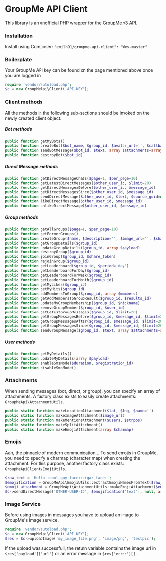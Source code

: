 # GroupMe API Client
This library is an unofficial PHP wrapper for the [GroupMe v3 API](https://dev.groupme.com/).

### Installation
Install using Composer:
`"emilh91/groupme-api-client": "dev-master"`

### Boilerplate
Your GroupMe API key can be found on the page mentioned above once you are logged in.
```php
require 'vendor/autoload.php';
$c = new GroupMeApi\Client('API-KEY');
```

### Client methods
All the methods in the following sub-sections should be invoked on the newly created client object.

##### Bot methods
```php
public function getMyBots()
public function createBot($bot_name, $group_id, $avatar_url='', $callback_url='')
public function sendBotMessage($bot_id, $text, array $attachments=array())
public function destroyBot($bot_id)
```

##### Direct Message methods
```php
public function getDirectMessageChats($page=1, $per_page=10)
public function getLatestDirectMessages($other_user_id, $limit=20)
public function getDirectMessagesBefore($other_user_id, $message_id)
public function getDirectMessagesSince($other_user_id, $message_id)
public function sendDirectMessage($other_user_id, $text, $source_guid=null, array $attachments=array())
public function likeDirectMessage($other_user_id, $message_id)
public function unlikeDirectMessage($other_user_id, $message_id)
```

##### Group methods
```php
public function getAllGroups($page=1, $per_page=10)
public function getFormerGroups()
public function createGroup($name, $description='', $image_url='', $share=false)
public function getGroupDetails($group_id)
public function updateGroupDetails($group_id, array $payload)
public function destroyGroup($group_id)
public function joinGroup($group_id, $share_token)
public function rejoinGroup($group_id)
public function getLeaderboard($group_id, $period='day')
public function getLeaderboardForDay($group_id)
public function getLeaderboardForWeek($group_id)
public function getLeaderboardForMonth($group_id)
public function getMyLikes($group_id)
public function getMyHits($group_id)
public function addMembersToGroup($group_id, array $members)
public function getAddMembersToGroupResult($group_id, $results_id)
public function updateMyGroupMembership($group_id, $nickname)
public function removeGroupMember($group_id, $user_id)
public function getLatestGroupMessages($group_id, $limit=20)
public function getGroupMessagesBefore($group_id, $message_id, $limit=20)
public function getGroupMessagesAfter($group_id, $message_id, $limit=20)
public function getGroupMessagesSince($group_id, $message_id, $limit=20)
public function sendGroupMessage($group_id, $text, array $attachments=array(), $source_guid=null)
```

##### User methods
```php
public function getMyDetails()
public function updateMyDetails(array $payload)
public function enableSmsMode($duration, $registration_id)
public function disableSmsMode()
```

### Attachments
When sending messages (bot, direct, or group), you can specify an array of attachments. A factory class exists to easily create attachments: `GroupMeApi\AttachmentUtils`.
```php
public static function makeLocationAttachment($lat, $lng, $name='')
public static function makeImageAttachment($image_url)
public static function makeMentionsAttachment($users, $strpos)
public static function makeSplitAttachment()
public static function makeEmojiAttachment(array $charmap)
```

### Emojis
Aah, the pinnacle of modern communication... To send emojis in GroupMe, you need to specify a charmap (character map) when creating the attachment. For this purpose, another factory class exists: `GroupMeApiClient\EmojiUtils`.

```php
$raw_text = 'Hello :cool_guy_face::cigar_face:';
$emojification = GroupMeApi\EmojiUtils::extractEmojiNamesFromText($raw_text); // returns an array
$emoji_attachment = GroupMeApi\AttachmentUtils::makeEmojiAttachment($emojification['charmap']);
$c->sendDirectMessage('OTHER-USER-ID', $emojification['text'], null, array($emoji_attachment));
```

### Image Service
Before using images in messages you have to upload an image to GroupMe's image service.

```php
require 'vendor/autoload.php';
$c = new GroupMeApi\Client('API-KEY');
$res = $c->uploadImage('my_image_file.png', 'image/png', 'testpic');
```

If the upload was successfull, the return variable contains the image url in `$res['payload']['url']` or an error message in `$res['error'][]`.

